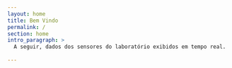 ```yaml
---
layout: home
title: Bem Vindo
permalink: /
section: home
intro_paragraph: >
  A seguir, dados dos sensores do laboratório exibidos em tempo real.
  
---
```

